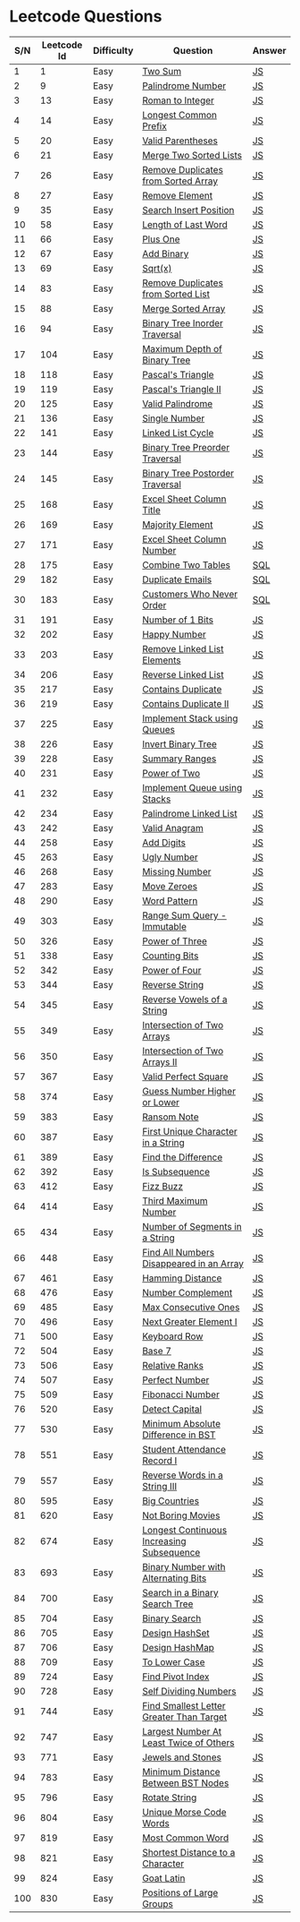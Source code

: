 # Leetcode Questions

| S/N | Leetcode Id | Difficulty | Question                                                                                                              | Answer                                                                                                |
| --- | ----------- | ---------- | --------------------------------------------------------------------------------------------------------------------- | ----------------------------------------------------------------------------------------------------- |
| 1   | 1           | Easy       | [Two Sum](https://leetcode.com/problems/two-sum/)                                                                     | [JS](https://github.com/jpranays/Leetcode/blob/master/Easy/TwoSum.js)                                 |
| 2   | 9           | Easy       | [Palindrome Number](https://leetcode.com/problems/palindrome-number/)                                                 | [JS](https://github.com/jpranays/Leetcode/blob/master/Easy/PalindromeNumber.js)                       |
| 3   | 13          | Easy       | [Roman to Integer](https://leetcode.com/problems/roman-to-integer/)                                                   | [JS](https://github.com/jpranays/Leetcode/blob/master/Easy/RomanToInteger.js)                         |
| 4   | 14          | Easy       | [Longest Common Prefix](https://leetcode.com/problems/longest-common-prefix/)                                         | [JS](https://github.com/jpranays/Leetcode/blob/master/Easy/LongestCommonPrefix.js)                    |
| 5   | 20          | Easy       | [Valid Parentheses](https://leetcode.com/problems/valid-parentheses/)                                                 | [JS](https://github.com/jpranays/Leetcode/blob/master/Easy/ValidParentheses.js)                       |
| 6   | 21          | Easy       | [Merge Two Sorted Lists](https://leetcode.com/problems/merge-two-sorted-lists/)                                       | [JS](https://github.com/jpranays/Leetcode/blob/master/Easy/MergeTwoSortedLists.js)                    |
| 7   | 26          | Easy       | [Remove Duplicates from Sorted Array](https://leetcode.com/problems/remove-duplicates-from-sorted-array/)             | [JS](https://github.com/jpranays/Leetcode/blob/master/Easy/RemoveDuplicatesfromSortedArray.js)        |
| 8   | 27          | Easy       | [Remove Element](https://leetcode.com/problems/remove-element/)                                                       | [JS](https://github.com/jpranays/Leetcode/blob/master/Easy/RemoveElement.js)                          |
| 9   | 35          | Easy       | [Search Insert Position](https://leetcode.com/problems/search-insert-position/)                                       | [JS](https://github.com/jpranays/Leetcode/blob/master/Easy/SearchInsertPosition.js)                   |
| 10  | 58          | Easy       | [Length of Last Word](https://leetcode.com/problems/length-of-last-word/)                                             | [JS](https://github.com/jpranays/Leetcode/blob/master/Easy/LengthOfLastWord.js)                       |
| 11  | 66          | Easy       | [Plus One](https://leetcode.com/problems/plus-one/)                                                                   | [JS](https://github.com/jpranays/Leetcode/blob/master/Easy/PlusOne.js)                                |
| 12  | 67          | Easy       | [Add Binary](https://leetcode.com/problems/add-binary/)                                                               | [JS](https://github.com/jpranays/Leetcode/blob/master/Easy/AddBinary.js)                              |
| 13  | 69          | Easy       | [Sqrt(x)](https://leetcode.com/problems/sqrtx/)                                                                       | [JS](https://github.com/jpranays/Leetcode/blob/master/Easy/sqrtx.js)                                  |
| 14  | 83          | Easy       | [Remove Duplicates from Sorted List](https://leetcode.com/problems/remove-duplicates-from-sorted-list/)               | [JS](https://github.com/jpranays/Leetcode/blob/master/Easy/RemoveDuplicatesFromSortedList.js)         |
| 15  | 88          | Easy       | [Merge Sorted Array](https://leetcode.com/problems/merge-sorted-array/)                                               | [JS](https://github.com/jpranays/Leetcode/blob/master/Easy/MergeSortedArray.js)                       |
| 16  | 94          | Easy       | [Binary Tree Inorder Traversal](https://leetcode.com/problems/binary-tree-inorder-traversal/)                         | [JS](https://github.com/jpranays/Leetcode/blob/master/Easy/BinaryTreeInorderTraversal.js)             |
| 17  | 104         | Easy       | [Maximum Depth of Binary Tree](https://leetcode.com/problems/maximum-depth-of-binary-tree/)                           | [JS](https://github.com/jpranays/Leetcode/blob/master/Easy/MaximumDepthOfBinaryTree.js)               |
| 18  | 118         | Easy       | [Pascal's Triangle](https://leetcode.com/problems/pascals-triangle/)                                                  | [JS](https://github.com/jpranays/Leetcode/blob/master/Easy/PascalTriangle.js)                         |
| 19  | 119         | Easy       | [Pascal's Triangle II](https://leetcode.com/problems/pascals-triangle-ii/)                                            | [JS](https://github.com/jpranays/Leetcode/blob/master/Easy/PascalTriangleII.js)                       |
| 20  | 125         | Easy       | [Valid Palindrome](https://leetcode.com/problems/valid-palindrome/)                                                   | [JS](https://github.com/jpranays/Leetcode/blob/master/Easy/ValidPalindrome.js)                        |
| 21  | 136         | Easy       | [Single Number](https://leetcode.com/problems/single-number/)                                                         | [JS](https://github.com/jpranays/Leetcode/blob/master/Easy/SingleNumber.js)                           |
| 22  | 141         | Easy       | [Linked List Cycle](https://leetcode.com/problems/linked-list-cycle/)                                                 | [JS](https://github.com/jpranays/Leetcode/blob/master/Easy/LinkedListCycle.js)                        |
| 23  | 144         | Easy       | [Binary Tree Preorder Traversal](https://leetcode.com/problems/binary-tree-preorder-traversal/)                       | [JS](https://github.com/jpranays/Leetcode/blob/master/Easy/BinaryTreePreorderTraversal.js)            |
| 24  | 145         | Easy       | [Binary Tree Postorder Traversal](https://leetcode.com/problems/binary-tree-postorder-traversal/)                     | [JS](https://github.com/jpranays/Leetcode/blob/master/Easy/BinaryTreePostorderTraversal.js)           |
| 25  | 168         | Easy       | [Excel Sheet Column Title](https://leetcode.com/problems/excel-sheet-column-title/)                                   | [JS](https://github.com/jpranays/Leetcode/blob/master/Easy/ExcelSheetColumnTitle.js)                  |
| 26  | 169         | Easy       | [Majority Element](https://leetcode.com/problems/majority-element/)                                                   | [JS](https://github.com/jpranays/Leetcode/blob/master/Easy/MajorityElement.js)                        |
| 27  | 171         | Easy       | [Excel Sheet Column Number](https://leetcode.com/problems/excel-sheet-column-number/)                                 | [JS](https://github.com/jpranays/Leetcode/blob/master/Easy/ExcelSheetColumnNumber.js)                 |
| 28  | 175         | Easy       | [Combine Two Tables](https://leetcode.com/problems/combine-two-tables/)                                               | [SQL](https://github.com/jpranays/Leetcode/blob/master/Easy/CombineTwoTables.sql)                     |
| 29  | 182         | Easy       | [Duplicate Emails](https://leetcode.com/problems/duplicate-emails/)                                                   | [SQL](https://github.com/jpranays/Leetcode/blob/master/Easy/DuplicateEmails.sql)                      |
| 30  | 183         | Easy       | [Customers Who Never Order](https://leetcode.com/problems/customers-who-never-order/)                                 | [SQL](https://github.com/jpranays/Leetcode/blob/master/Easy/CustomersWhoNeverOrder.sql)               |
| 31  | 191         | Easy       | [Number of 1 Bits](https://leetcode.com/problems/number-of-1-bits/)                                                   | [JS](https://github.com/jpranays/Leetcode/blob/master/Easy/Numberof1Bits.js)                          |
| 32  | 202         | Easy       | [Happy Number](https://leetcode.com/problems/happy-number/)                                                           | [JS](https://github.com/jpranays/Leetcode/blob/master/Easy/HappyNumber.js)                            |
| 33  | 203         | Easy       | [Remove Linked List Elements](https://leetcode.com/problems/remove-linked-list-elements/)                             | [JS](https://github.com/jpranays/Leetcode/blob/master/Easy/RemoveLinkedListElements.js)               |
| 34  | 206         | Easy       | [Reverse Linked List](https://leetcode.com/problems/reverse-linked-list/)                                             | [JS](https://github.com/jpranays/Leetcode/blob/master/Easy/ReverseLinkedList.js)                      |
| 35  | 217         | Easy       | [Contains Duplicate](https://leetcode.com/problems/contains-duplicate/)                                               | [JS](https://github.com/jpranays/Leetcode/blob/master/Easy/ContainsDuplicate.js)                      |
| 36  | 219         | Easy       | [Contains Duplicate II](https://leetcode.com/problems/contains-duplicate-ii/)                                         | [JS](https://github.com/jpranays/Leetcode/blob/master/Easy/ContainsDuplicateII.js)                    |
| 37  | 225         | Easy       | [Implement Stack using Queues](https://leetcode.com/problems/implement-stack-using-queues/)                           | [JS](https://github.com/jpranays/Leetcode/blob/master/Easy/ImplementStackusingQueues.js)              |
| 38  | 226         | Easy       | [Invert Binary Tree](https://leetcode.com/problems/invert-binary-tree/)                                               | [JS](https://github.com/jpranays/Leetcode/blob/master/Easy/InvertBinaryTree.js)                       |
| 39  | 228         | Easy       | [Summary Ranges](https://leetcode.com/problems/summary-ranges/)                                                       | [JS](https://github.com/jpranays/Leetcode/blob/master/Easy/SummaryRanges.js)                          |
| 40  | 231         | Easy       | [Power of Two](https://leetcode.com/problems/power-of-two/)                                                           | [JS](https://github.com/jpranays/Leetcode/blob/master/Easy/PowerofTwo.js)                             |
| 41  | 232         | Easy       | [Implement Queue using Stacks](https://leetcode.com/problems/implement-queue-using-stacks/)                           | [JS](https://github.com/jpranays/Leetcode/blob/master/Easy/ImplementQueueusingStacks.js)              |
| 42  | 234         | Easy       | [Palindrome Linked List](https://leetcode.com/problems/palindrome-linked-list/)                                       | [JS](https://github.com/jpranays/Leetcode/blob/master/Easy/PalindromeLinkedList.js)                   |
| 43  | 242         | Easy       | [Valid Anagram](https://leetcode.com/problems/valid-anagram/)                                                         | [JS](https://github.com/jpranays/Leetcode/blob/master/Easy/ValidAnagram.js)                           |
| 44  | 258         | Easy       | [Add Digits](https://leetcode.com/problems/add-digits/)                                                               | [JS](https://github.com/jpranays/Leetcode/blob/master/Easy/AddDigits.js)                              |
| 45  | 263         | Easy       | [Ugly Number](https://leetcode.com/problems/ugly-number/)                                                             | [JS](https://github.com/jpranays/Leetcode/blob/master/Easy/UglyNumber.js)                             |
| 46  | 268         | Easy       | [Missing Number](https://leetcode.com/problems/missing-number/)                                                       | [JS](https://github.com/jpranays/Leetcode/blob/master/Easy/MissingNumber.js)                          |
| 47  | 283         | Easy       | [Move Zeroes](https://leetcode.com/problems/move-zeroes/)                                                             | [JS](https://github.com/jpranays/Leetcode/blob/master/Easy/MoveZeroes.js)                             |
| 48  | 290         | Easy       | [Word Pattern](https://leetcode.com/problems/word-pattern/)                                                           | [JS](https://github.com/jpranays/Leetcode/blob/master/Easy/WordPattern.js)                            |
| 49  | 303         | Easy       | [Range Sum Query - Immutable](https://leetcode.com/problems/range-sum-query-immutable/)                               | [JS](https://github.com/jpranays/Leetcode/blob/master/Easy/RangeSumQueryImmutable.js)                 |
| 50  | 326         | Easy       | [Power of Three](https://leetcode.com/problems/power-of-three/)                                                       | [JS](https://github.com/jpranays/Leetcode/blob/master/Easy/PowerofThree.js)                           |
| 51  | 338         | Easy       | [Counting Bits](https://leetcode.com/problems/counting-bits/)                                                         | [JS](https://github.com/jpranays/Leetcode/blob/master/Easy/CountingBits.js)                           |
| 52  | 342         | Easy       | [Power of Four](https://leetcode.com/problems/power-of-four/)                                                         | [JS](https://github.com/jpranays/Leetcode/blob/master/Easy/PowerofFour.js)                            |
| 53  | 344         | Easy       | [Reverse String](https://leetcode.com/problems/reverse-string/)                                                       | [JS](https://github.com/jpranays/Leetcode/blob/master/Easy/ReverseString.js)                          |
| 54  | 345         | Easy       | [Reverse Vowels of a String](https://leetcode.com/problems/reverse-vowels-of-a-string/)                               | [JS](https://github.com/jpranays/Leetcode/blob/master/Easy/ReverseVowelsofaString.js)                 |
| 55  | 349         | Easy       | [Intersection of Two Arrays](https://leetcode.com/problems/intersection-of-two-arrays/)                               | [JS](https://github.com/jpranays/Leetcode/blob/master/Easy/IntersectionofTwoArrays.js)                |
| 56  | 350         | Easy       | [Intersection of Two Arrays II](https://leetcode.com/problems/intersection-of-two-arrays-ii/)                         | [JS](https://github.com/jpranays/Leetcode/blob/master/Easy/IntersectionofTwoArraysII.js)              |
| 57  | 367         | Easy       | [Valid Perfect Square](https://leetcode.com/problems/valid-perfect-square/)                                           | [JS](https://github.com/jpranays/Leetcode/blob/master/Easy/ValidPerfectSquare.js)                     |
| 58  | 374         | Easy       | [Guess Number Higher or Lower](https://leetcode.com/problems/guess-number-higher-or-lower/)                           | [JS](https://github.com/jpranays/Leetcode/blob/master/Easy/GuessNumberHigherorLower.js)               |
| 59  | 383         | Easy       | [Ransom Note](https://leetcode.com/problems/ransom-note/)                                                             | [JS](https://github.com/jpranays/Leetcode/blob/master/Easy/RansomNote.js)                             |
| 60  | 387         | Easy       | [First Unique Character in a String](https://leetcode.com/problems/first-unique-character-in-a-string/)               | [JS](https://github.com/jpranays/Leetcode/blob/master/Easy/FirstUniqueCharacterinaString.js)          |
| 61  | 389         | Easy       | [Find the Difference](https://leetcode.com/problems/find-the-difference/)                                             | [JS](https://github.com/jpranays/Leetcode/blob/master/Easy/FindtheDifference.js)                      |
| 62  | 392         | Easy       | [Is Subsequence](https://leetcode.com/problems/is-subsequence/)                                                       | [JS](https://github.com/jpranays/Leetcode/blob/master/Easy/IsSubsequence.js)                          |
| 63  | 412         | Easy       | [Fizz Buzz](https://leetcode.com/problems/fizz-buzz/)                                                                 | [JS](https://github.com/jpranays/Leetcode/blob/master/Easy/FizzBuzz.js)                               |
| 64  | 414         | Easy       | [Third Maximum Number](https://leetcode.com/problems/third-maximum-number/)                                           | [JS](https://github.com/jpranays/Leetcode/blob/master/Easy/ThirdMaximumNumber.js)                     |
| 65  | 434         | Easy       | [Number of Segments in a String](https://leetcode.com/problems/number-of-segments-in-a-string/)                       | [JS](https://github.com/jpranays/Leetcode/blob/master/Easy/NumberofSegmentsinaString.js)              |
| 66  | 448         | Easy       | [Find All Numbers Disappeared in an Array](https://leetcode.com/problems/find-all-numbers-disappeared-in-an-array/)   | [JS](https://github.com/jpranays/Leetcode/blob/master/Easy/FindAllNumbersDisappearedinanArray.js)     |
| 67  | 461         | Easy       | [Hamming Distance](https://leetcode.com/problems/hamming-distance/)                                                   | [JS](https://github.com/jpranays/Leetcode/blob/master/Easy/HammingDistance.js)                        |
| 68  | 476         | Easy       | [Number Complement](https://leetcode.com/problems/number-complement/)                                                 | [JS](https://github.com/jpranays/Leetcode/blob/master/Easy/NumberComplement.js)                       |
| 69  | 485         | Easy       | [Max Consecutive Ones](https://leetcode.com/problems/max-consecutive-ones/)                                           | [JS](https://github.com/jpranays/Leetcode/blob/master/Easy/MaxConsecutiveOnes.js)                     |
| 70  | 496         | Easy       | [Next Greater Element I](https://leetcode.com/problems/next-greater-element-i/)                                       | [JS](https://github.com/jpranays/Leetcode/blob/master/Easy/NextGreaterElementI.js)                    |
| 71  | 500         | Easy       | [Keyboard Row](https://leetcode.com/problems/keyboard-row/)                                                           | [JS](https://github.com/jpranays/Leetcode/blob/master/Easy/KeyboardRow.js)                            |
| 72  | 504         | Easy       | [Base 7](https://leetcode.com/problems/base-7/)                                                                       | [JS](https://github.com/jpranays/Leetcode/blob/master/Easy/Base7.js)                                  |
| 73  | 506         | Easy       | [Relative Ranks](https://leetcode.com/problems/relative-ranks/)                                                       | [JS](https://github.com/jpranays/Leetcode/blob/master/Easy/RelativeRanks.js)                          |
| 74  | 507         | Easy       | [Perfect Number](https://leetcode.com/problems/perfect-number/)                                                       | [JS](https://github.com/jpranays/Leetcode/blob/master/Easy/PerfectNumber.js)                          |
| 75  | 509         | Easy       | [Fibonacci Number](https://leetcode.com/problems/detect-capital/)                                                     | [JS](https://github.com/jpranays/Leetcode/blob/master/Easy/FibonacciNumber.js)                        |
| 76  | 520         | Easy       | [Detect Capital](https://leetcode.com/problems/detect-capital/)                                                       | [JS](https://github.com/jpranays/Leetcode/blob/master/Easy/DetectCapital.js)                          |
| 77  | 530         | Easy       | [Minimum Absolute Difference in BST](https://leetcode.com/problems/minimum-absolute-difference-in-bst/)               | [JS](https://github.com/jpranays/Leetcode/blob/master/Easy/MinimumAbsoluteDifferenceinBST.js)         |
| 78  | 551         | Easy       | [Student Attendance Record I](https://leetcode.com/problems/student-attendance-record-i/)                             | [JS](https://github.com/jpranays/Leetcode/blob/master/Easy/StudentAttendanceRecordI.js)               |
| 79  | 557         | Easy       | [Reverse Words in a String III](https://leetcode.com/problems/reverse-words-in-a-string-iii/)                         | [JS](https://github.com/jpranays/Leetcode/blob/master/Easy/ReverseWordsinaStringIII.js)               |
| 80  | 595         | Easy       | [Big Countries](https://leetcode.com/problems/big-countries/)                                                         | [JS](https://github.com/jpranays/Leetcode/blob/master/Easy/BigCountries.sql)                          |
| 81  | 620         | Easy       | [Not Boring Movies](https://leetcode.com/problems/not-boring-movies/)                                                 | [JS](https://github.com/jpranays/Leetcode/blob/master/Easy/NotBoringMovies.js)                        |
| 82  | 674         | Easy       | [Longest Continuous Increasing Subsequence](https://leetcode.com/problems/longest-continuous-increasing-subsequence/) | [JS](https://github.com/jpranays/Leetcode/blob/master/Easy/LongestContinuousIncreasingSubsequence.js) |
| 83  | 693         | Easy       | [Binary Number with Alternating Bits](https://leetcode.com/problems/binary-number-with-alternating-bits/)             | [JS](https://github.com/jpranays/Leetcode/blob/master/Easy/BinaryNumberwithAlternatingBits.js)        |
| 84  | 700         | Easy       | [Search in a Binary Search Tree](https://leetcode.com/problems/search-in-a-binary-search-tree/)                       | [JS](https://github.com/jpranays/Leetcode/blob/master/Easy/SearchinaBinarySearchTree.js)              |
| 85  | 704         | Easy       | [Binary Search](https://leetcode.com/problems/binary-search/)                                                         | [JS](https://github.com/jpranays/Leetcode/blob/master/Easy/BinarySearch.js)                           |
| 86  | 705         | Easy       | [Design HashSet](https://leetcode.com/problems/design-hashset/)                                                       | [JS](https://github.com/jpranays/Leetcode/blob/master/Easy/DesignHashSet.js)                          |
| 87  | 706         | Easy       | [Design HashMap](https://leetcode.com/problems/design-hashmap/)                                                       | [JS](https://github.com/jpranays/Leetcode/blob/master/Easy/DesignHashMap.js)                          |
| 88  | 709         | Easy       | [To Lower Case](https://leetcode.com/problems/to-lower-case/)                                                         | [JS](https://github.com/jpranays/Leetcode/blob/master/Easy/ToLowerCase.js)                            |
| 89  | 724         | Easy       | [Find Pivot Index](https://leetcode.com/problems/find-pivot-index/)                                                   | [JS](https://github.com/jpranays/Leetcode/blob/master/Easy/FindPivotIndex.js)                         |
| 90  | 728         | Easy       | [Self Dividing Numbers](https://leetcode.com/problems/self-dividing-numbers/)                                         | [JS](https://github.com/jpranays/Leetcode/blob/master/Easy/SelfDividingNumbers.js)                    |
| 91  | 744         | Easy       | [Find Smallest Letter Greater Than Target](https://leetcode.com/problems/find-smallest-letter-greater-than-target/)   | [JS](https://github.com/jpranays/Leetcode/blob/master/Easy/FindSmallestLetterGreaterThanTarget.js)    |
| 92  | 747         | Easy       | [Largest Number At Least Twice of Others](https://leetcode.com/problems/largest-number-at-least-twice-of-others/)     | [JS](https://github.com/jpranays/Leetcode/blob/master/Easy/LargestNumberAtLeastTwiceofOthers.js)      |
| 93  | 771         | Easy       | [Jewels and Stones](https://leetcode.com/problems/jewels-and-stones/)                                                 | [JS](https://github.com/jpranays/Leetcode/blob/master/Easy/JewelsandStones.js)                        |
| 94  | 783         | Easy       | [Minimum Distance Between BST Nodes](https://leetcode.com/problems/minimum-distance-between-bst-nodes/)               | [JS](https://github.com/jpranays/Leetcode/blob/master/Easy/MinimumDistanceBetweenBSTNodes.js)         |
| 95  | 796         | Easy       | [Rotate String](https://leetcode.com/problems/rotate-string/)                                                         | [JS](https://github.com/jpranays/Leetcode/blob/master/Easy/RotateString.js)                           |
| 96  | 804         | Easy       | [Unique Morse Code Words](https://leetcode.com/problems/unique-morse-code-words/)                                     | [JS](https://github.com/jpranays/Leetcode/blob/master/Easy/UniqueMorseCodeWords.js)                   |
| 97  | 819         | Easy       | [Most Common Word](https://leetcode.com/problems/most-common-word/)                                                   | [JS](https://github.com/jpranays/Leetcode/blob/master/Easy/MostCommonWord.js)                         |
| 98  | 821         | Easy       | [Shortest Distance to a Character](https://leetcode.com/problems/shortest-distance-to-a-character/)                   | [JS](https://github.com/jpranays/Leetcode/blob/master/Easy/ShortestDistancetoaCharacter.js)           |
| 99  | 824         | Easy       | [Goat Latin](https://leetcode.com/problems/goat-latin/)                                                               | [JS](https://github.com/jpranays/Leetcode/blob/master/Easy/GoatLatin.js)                              |
| 100 | 830         | Easy       | [Positions of Large Groups](https://leetcode.com/problems/positions-of-large-groups/)                                 | [JS](https://github.com/jpranays/Leetcode/blob/master/Easy/PositionsofLargeGroups.js)                 |

